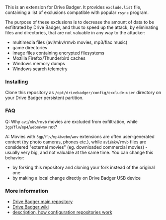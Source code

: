 This is an extension for Drive Badger. It provides `exclude.list` file, containing a list of exclusions compatible with popular `rsync` program.

The purpose of these exclusions is to decrease the amount of data to be exfiltrated by Drive Badger, and thus to speed up the attack,
by eliminating files and directories, that are not valuable in any way to the attacker:

- multimedia files (avi/mkv/rmvb movies, mp3/flac music)
- game directories
- image files containing encrypted filesystems
- Mozilla Firefox/Thunderbird caches
- Windows memory dumps
- Windows search telemetry

### Installing

Clone this repository as `/opt/drivebadger/config/exclude-user` directory on your Drive Badger persistent partition.

### FAQ

Q: Why `avi`/`mkv`/`rmvb` movies are excluded from exfiltration, while `3gp`/`flv`/`mp4`/`webm`/`wmv` not?

A: Movies with `3gp`/`flv`/`mp4`/`webm`/`wmv` extensions are often user-generated content (by photo cameras, phones etc.), while `avi`/`mkv`/`rmvb` files
are considered "external movies" (eg. downloaded commercial movies) - usually very big, and not valuable at the same time. You can change this behavior:

- by forking this repository and cloning your fork instead of the original one
- by making a local change directly on Drive Badger USB device


### More information

- [Drive Badger main repository](https://github.com/drivebadger/drivebadger)
- [Drive Badger wiki](https://github.com/drivebadger/drivebadger/wiki)
- [description, how configuration repositories work](https://github.com/drivebadger/drivebadger/wiki/Configuration-repositories)
